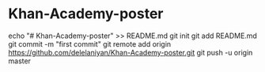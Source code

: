 # Khan-Academy-poster

echo "# Khan-Academy-poster" >> README.md
git init
git add README.md
git commit -m "first commit"
git remote add origin https://github.com/delelaniyan/Khan-Academy-poster.git
git push -u origin master
